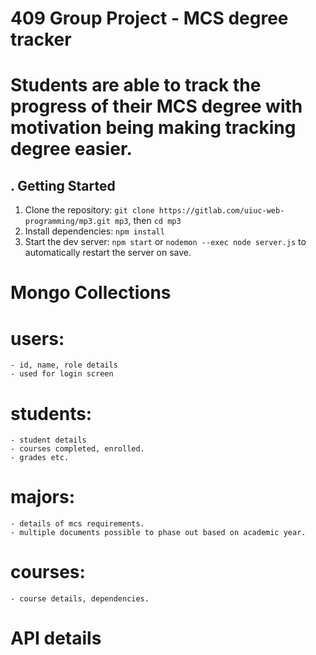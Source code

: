 # 409 Group Project - MCS degree tracker
# Students are able to track the progress of their MCS degree with motivation being making tracking degree easier.

## . Getting Started
1. Clone the repository:
`git clone https://gitlab.com/uiuc-web-programming/mp3.git mp3`, then `cd mp3`
2. Install dependencies:
`npm install`
3. Start the dev server:
`npm start` or 
`nodemon --exec node server.js` to automatically restart the server on save.


# Mongo Collections
# users:
    - id, name, role details
    - used for login screen
# students:
    - student details
    - courses completed, enrolled.
    - grades etc.
# majors:
    - details of mcs requirements.
    - multiple documents possible to phase out based on academic year.
# courses:
    - course details, dependencies.

# API details
